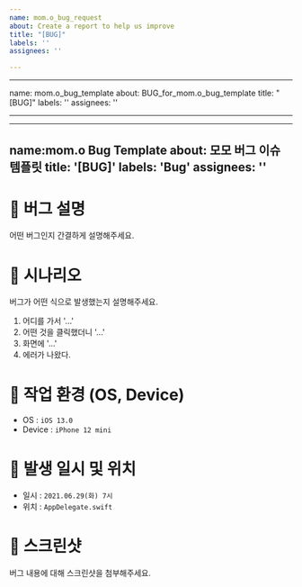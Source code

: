 ```yaml
---
name: mom.o_bug_request
about: Create a report to help us improve
title: "[BUG]"
labels: ''
assignees: ''

---
```


---
name: mom.o_bug_template
about: BUG_for_mom.o_bug_template
title: "[BUG]"
labels: ''
assignees: ''

---

---
name:mom.o Bug Template
about: 모모 버그 이슈 템플릿
title: '[BUG]'
labels: 'Bug'
assignees: ''
---

# 🚨 버그 설명

어떤 버그인지 간결하게 설명해주세요.

# 🤔 시나리오

버그가 어떤 식으로 발생했는지 설명해주세요.

1. 어디를 가서 '...'
2. 어떤 것을 클릭했더니 '...'
3. 화면에 '...'
4. 에러가 나왔다.

# 📱 작업 환경 (OS, Device)

- OS : `iOS 13.0`
- Device : `iPhone 12 mini`

# 📆 발생 일시 및 위치

- 일시 : `2021.06.29(화) 7시`
- 위치 : `AppDelegate.swift`

# 📸 스크린샷

버그 내용에 대해 스크린샷을 첨부해주세요.

